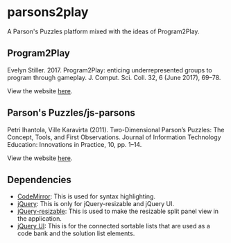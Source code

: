 # parsons2play
A Parson's Puzzles platform mixed with the ideas of Program2Play.

## Program2Play
Evelyn Stiller. 2017. Program2Play: enticing underrepresented groups to program through gameplay. J. Comput. Sci. Coll. 32, 6 (June 2017), 69–78.

View the website [here](http://www.program2play.com/).

## Parson's Puzzles/js-parsons
Petri Ihantola, Ville Karavirta (2011). Two-Dimensional Parson’s Puzzles: The Concept, Tools, and First Observations. Journal of Information Technology Education: Innovations in Practice, 10, pp. 1–14.

View the website [here](https://js-parsons.github.io/).

## Dependencies
* [CodeMirror](http://codemirror.net/): This is used for syntax highlighting.
* [jQuery](https://jquery.com/): This is only for jQuery-resizable and jQuery UI.
* [jQuery-resizable](https://github.com/RickStrahl/jquery-resizable): This is used to make the resizable split panel view in the application.
* [jQuery UI](https://jqueryui.com/): This is for the connected sortable lists that are used as a code bank and the solution list elements.
